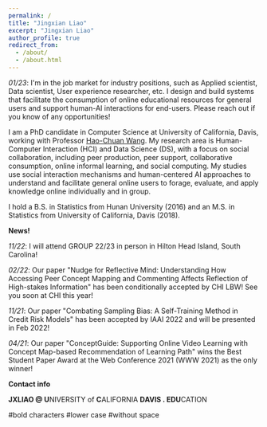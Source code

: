 ```yaml
---
permalink: /
title: "Jingxian Liao"
excerpt: "Jingxian Liao"
author_profile: true
redirect_from: 
  - /about/
  - /about.html
---
```


*01/23*: I'm in the job market for industry positions, such as Applied scientist, Data scientist, User experience researcher, etc. I design and build systems that facilitate the consumption of online educational resources for general users and support human-AI interactions for end-users. Please reach out if you know of any opportunities!

I am a PhD candidate in Computer Science at University of California, Davis, working with Professor [Hao-Chuan Wang](http://www.haochuanwang.info/). My research area is Human-Computer Interaction (HCI) and Data Science (DS), with a focus on social collaboration, including peer production, peer support, collaborative consumption, online informal learning, and social computing. My studies use social interaction mechanisms and human-centered AI approaches to understand and facilitate general online users to forage, evaluate, and apply knowledge online individually and in group.


I hold a B.S. in Statistics from Hunan University (2016) and an M.S. in Statistics from University of California, Davis (2018).

<span>**News!**</span>

*11/22*: I will attend GROUP 22/23 in person in Hilton Head Island, South Carolina!

*02/22*: Our paper "Nudge for Reflective Mind: Understanding How Accessing Peer Concept Mapping and Commenting Affects Reflection of High-stakes Information" has been conditionally accepted by CHI LBW! See you soon at CHI this year!

*11/21*: Our paper "Combating Sampling Bias: A Self-Training Method in Credit Risk Models" has been accepted by IAAI 2022 and will be presented in Feb 2022!

*04/21*: Our paper "ConceptGuide: Supporting Online Video Learning with Concept Map-based Recommendation of Learning Path" wins the Best Student Paper Award at the Web Conference 2021 (WWW 2021) as the only winner! 


<span>**Contact info**</span>

**JXLIAO @ U**NIVERSITY of **C**ALIFORNIA **DAVIS . EDU**CATION

#bold characters #lower case #without space


